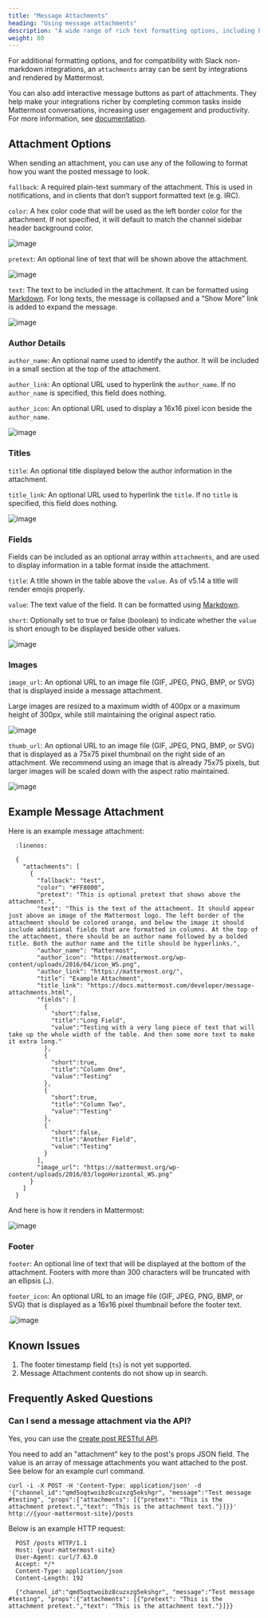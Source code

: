 ```yaml
---
title: "Message Attachments"
heading: "Using message attachments"
description: "A wide range of rich text formatting options, including bold, italic, headings, in-line images, and tables, can be used in integrations. For more information about formatting, see [formatting text](https://docs.mattermost.com/help/messaging/formatting-text.html)."
weight: 80
---
```


For additional formatting options, and for compatibility with Slack non-markdown integrations, an `attachments` array can be sent by integrations and rendered by Mattermost.

You can also add interactive message buttons as part of attachments. They help make your integrations richer by completing common tasks inside Mattermost conversations, increasing user engagement and productivity. For more information, see [documentation](../admin-interactive-messages).

## Attachment Options

When sending an attachment, you can use any of the following to format how you want the posted message to look.

`fallback`: A required plain-text summary of the attachment. This is used in notifications, and in clients that don’t support formatted text (e.g. IRC).

`color`: A hex color code that will be used as the left border color for the attachment. If not specified, it will default to match the channel sidebar header background color.

![image](attachments-color.png)

`pretext`: An optional line of text that will be shown above the attachment.

![image](attachments-pretext.png)

`text`: The text to be included in the attachment. It can be formatted using [Markdown](https://docs.mattermost.com/help/messaging/formatting-text.html). For long texts, the message is collapsed and a “Show More” link is added to expand the message.

![image](attachments-text.png)

### Author Details

`author_name`: An optional name used to identify the author. It will be included in a small section at the top of the attachment.

`author_link`: An optional URL used to hyperlink the `author_name`. If no `author_name` is specified, this field does nothing.

`author_icon`: An optional URL used to display a 16x16 pixel icon beside the `author_name`.

![image](attachments-author.png)

### Titles

`title`: An optional title displayed below the author information in the attachment.

`title_link`: An optional URL used to hyperlink the `title`. If no `title` is specified, this field does nothing.

![image](attachments-titles.png)

### Fields

Fields can be included as an optional array within `attachments`, and are used to display information in a table format inside the attachment.

`title`: A title shown in the table above the `value`.  As of v5.14 a title will render emojis properly.

`value`: The text value of the field. It can be formatted using [Markdown](https://docs.mattermost.com/help/messaging/formatting-text.html).

`short`: Optionally set to true or false (boolean) to indicate whether the `value` is short enough to be displayed beside other values.

![image](attachments-fields.png)

### Images

`image_url`: An optional URL to an image file (GIF, JPEG, PNG, BMP, or SVG) that is displayed inside a message attachment.

Large images are resized to a maximum width of 400px or a maximum height of 300px, while still maintaining the original aspect ratio.

![image](attachments-image.png)

`thumb_url`: An optional URL to an image file (GIF, JPEG, PNG, BMP, or SVG)  that is displayed as a 75x75 pixel thumbnail on the right side of an attachment. We recommend using an image that is already 75x75 pixels, but larger images will be scaled down with the aspect ratio maintained.

![image](attachments-thumb.png)

## Example Message Attachment

Here is an example message attachment:

```
  :linenos:

  {
    "attachments": [
      {
        "fallback": "test",
        "color": "#FF8000",
        "pretext": "This is optional pretext that shows above the attachment.",
        "text": "This is the text of the attachment. It should appear just above an image of the Mattermost logo. The left border of the attachment should be colored orange, and below the image it should include additional fields that are formatted in columns. At the top of the attachment, there should be an author name followed by a bolded title. Both the author name and the title should be hyperlinks.",
        "author_name": "Mattermost",
        "author_icon": "https://mattermost.org/wp-content/uploads/2016/04/icon_WS.png",
        "author_link": "https://mattermost.org/",
        "title": "Example Attachment",
        "title_link": "https://docs.mattermost.com/developer/message-attachments.html",
        "fields": [
          {
            "short":false,
            "title":"Long Field",
            "value":"Testing with a very long piece of text that will take up the whole width of the table. And then some more text to make it extra long."
          },
          {
            "short":true,
            "title":"Column One",
            "value":"Testing"
          },
          {
            "short":true,
            "title":"Column Two",
            "value":"Testing"
          },
          {
            "short":false,
            "title":"Another Field",
            "value":"Testing"
          }
        ],
        "image_url": "https://mattermost.org/wp-content/uploads/2016/03/logoHorizontal_WS.png"
      }
    ]
  }
```

And here is how it renders in Mattermost:

![image](attachments-example.png)

### Footer

`footer`: An optional line of text that will be displayed at the bottom of the attachment. Footers with more than 300 characters will be truncated with an ellipsis (``…``).

`footer_icon`: An optional URL to an image file (GIF, JPEG, PNG, BMP, or SVG) that is displayed as a 16x16 pixel thumbnail before the footer text.

.![image](attachments-footer.png)

## Known Issues

1. The footer timestamp field (`ts`) is not yet supported.
2. Message Attachment contents do not show up in search.

## Frequently Asked Questions

### Can I send a message attachment via the API?

Yes, you can use the [create post RESTful API](https://api.mattermost.com/#tag/posts%2Fpaths%2F~1posts%2Fpost).

You need to add an "attachment" key to the post's props JSON field. The value is an array of message attachments you want attached to the post. See below for an example curl command.

`curl -i -X POST -H 'Content-Type: application/json' -d '{"channel_id":"qmd5oqtwoibz8cuzxzg5ekshgr", "message":"Test message #testing", "props":{"attachments": [{"pretext": "This is the attachment pretext.","text": "This is the attachment text."}]}}' http://{your-mattermost-site}/posts`

Below is an example HTTP request:

```
  POST /posts HTTP/1.1
  Host: {your-mattermost-site}
  User-Agent: curl/7.63.0
  Accept: */*
  Content-Type: application/json
  Content-Length: 192

  {"channel_id":"qmd5oqtwoibz8cuzxzg5ekshgr", "message":"Test message #testing", "props":{"attachments": [{"pretext": "This is the attachment pretext.","text": "This is the attachment text."}]}}
```
